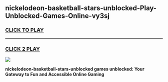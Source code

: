 
## nickelodeon-basketball-stars-unblocked-Play-Unblocked-Games-Online-vy3sj
<h3>
<a href="https://premium76.site?title=nickelodeon-basketball-stars-unblocked&ref=25A">CLICK TO PLAY</a></h3>
<hr>

<h3>
<a href="https://premium76.site?title=nickelodeon-basketball-stars-unblocked&ref=25A">CLICK 2 PLAY</a>
  
</h3>

<a href="https://premium76.site?title=nickelodeon-basketball-stars-unblocked&ref=25A"><img src="https://clearcache.store/games.png"></a>


**nickelodeon-basketball-stars-unblocked games unblocked: Your Gateway to Fun and Accessible Online Gaming**
